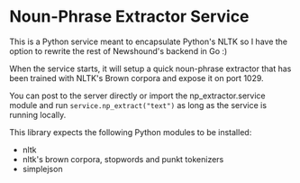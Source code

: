 Noun-Phrase Extractor Service
==========

This is a Python service meant to encapsulate Python's NLTK so I have the option to rewrite the rest of Newshound's backend in Go :)

When the service starts, it will setup a quick noun-phrase extractor that has been trained with NLTK's Brown corpora and expose it on port 1029. 

You can post to the server directly or import the np_extractor.service module and run `service.np_extract("text")` as long as the service is running locally.

This library expects the following Python modules to be installed:

- nltk
- nltk's brown corpora, stopwords and punkt tokenizers
- simplejson

